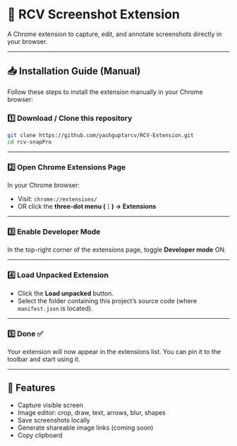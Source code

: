 # 📸 RCV Screenshot Extension

A Chrome extension to capture, edit, and annotate screenshots directly in your browser.

---

## 📥 Installation Guide (Manual)

Follow these steps to install the extension manually in your Chrome browser:

### 1️⃣ Download / Clone this repository

```bash
git clone https://github.com/yashguptarcv/RCV-Extension.git
cd rcv-snapPro
````

---

### 2️⃣ Open Chrome Extensions Page

In your Chrome browser:

* Visit: `chrome://extensions/`
* OR click the **three-dot menu (⋮) → Extensions**

---

### 3️⃣ Enable Developer Mode

In the top-right corner of the extensions page, toggle **Developer mode** ON.

---

### 4️⃣ Load Unpacked Extension

* Click the **Load unpacked** button.
* Select the folder containing this project’s source code (where `manifest.json` is located).

---

### 5️⃣ Done ✅

Your extension will now appear in the extensions list.
You can pin it to the toolbar and start using it.

---

## 📌 Features

* Capture visible screen
* Image editor: crop, draw, text, arrows, blur, shapes
* Save screenshots locally
* Generate shareable image links (coming soon)
* Copy clipboard
